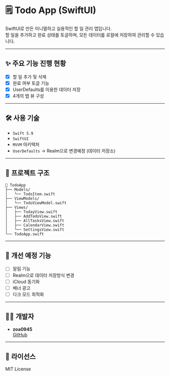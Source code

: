 # 🗒️ Todo App (SwiftUI)

SwiftUI로 만든 미니멀하고 실용적인 할 일 관리 앱입니다.  
할 일을 추가하고 완료 상태를 토글하며, 모든 데이터를 로컬에 저장하여 관리할 수 있습니다.

---

## ✨ 주요 기능 진행 현황

- [x] 할 일 추가 및 삭제
- [x] 완료 여부 토글 기능
- [x] UserDefaults를 이용한 데이터 저장
- [x] 4개의 탭 뷰 구성

---

## 🛠️ 사용 기술

- `Swift 5.9`
- `SwiftUI`
- `MVVM` 아키텍처
- `UserDefaults` -> Realm으로 변경예정 (데이터 저장소)

---

## 📂 프로젝트 구조

```
📂 TodoApp
├── Models/
│   └── TodoItem.swift
├── ViewModels/
│   └── TodoViewModel.swift
├── Views/
│   ├── TodayView.swift
│   ├── AddTodoView.swift
│   ├── AllTasksView.swift
│   ├── CalendarView.swift
│   └── SettingsView.swift
└── TodoApp.swift
```

---

## 📌 개선 예정 기능

- [ ] 알림 기능
- [ ] Realm으로 데이터 저장방식 변경
- [ ] iCloud 동기화
- [ ] 배너 광고
- [ ] 다크 모드 최적화

---

## 🧑‍💻 개발자

- **zoa0945**  
  [GitHub](https://github.com/zoa0945)

---

## 🪪 라이선스

MIT License
